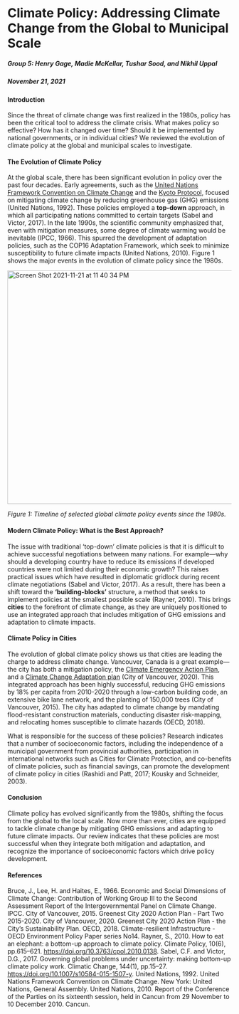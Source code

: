 # Climate Policy: Addressing Climate Change from the Global to Municipal Scale
##### Group 5: Henry Gage, Madie McKellar, Tushar Sood, and Nikhil Uppal
##### November 21, 2021  

#### Introduction

Since the threat of climate change was first realized in the 1980s, policy has been the critical tool to address the climate crisis. What makes policy so effective? How has it changed over time? Should it be implemented by national governments, or in individual cities? We reviewed the evolution of climate policy at the global and municipal scales to investigate.

#### The Evolution of Climate Policy

At the global scale, there has been significant evolution in policy over the past four decades. Early agreements, such as the [United Nations Framework Convention on Climate Change](https://unfccc.int/files/essential_background/background_publications_htmlpdf/application/pdf/conveng.pdf) and the [Kyoto Protocol](https://unfccc.int/resource/docs/convkp/kpeng.pdf), focused on mitigating climate change by reducing greenhouse gas (GHG) emissions (United Nations, 1992). These policies employed a **top-down** approach, in which all participating nations committed to certain targets (Sabel and Victor, 2017). In the late 1990s, the scientific community emphasized that, even with mitigation measures, some degree of climate warming would be inevitable (IPCC, 1966). This spurred the development of adaptation policies, such as the COP16 Adaptation Framework, which seek to minimize susceptibility to future climate impacts (United Nations, 2010). Figure 1 shows the major events in the evolution of climate policy since the 1980s.

<img width="525" alt="Screen Shot 2021-11-21 at 11 40 34 PM" src="https://user-images.githubusercontent.com/93094100/142802176-0e877955-28ea-4f90-8760-ca7bf50e3042.png">

*Figure 1: Timeline of selected global climate policy events since the 1980s.*

#### Modern Climate Policy: What is the Best Approach?

The issue with traditional ‘top-down’ climate policies is that it is difficult to achieve successful negotiations between many nations. For example—why should a developing country have to reduce its emissions if developed countries were not limited during their economic growth? This raises practical issues which have resulted in diplomatic gridlock during recent climate negotiations (Sabel and Victor, 2017). As a result, there has been a shift toward the **‘building-blocks’** structure, a method that seeks to implement policies at the smallest possible scale (Rayner, 2010). This brings **cities** to the forefront of climate change, as they are uniquely positioned to use an integrated approach that includes mitigation of GHG emissions and adaptation to climate impacts. 

#### Climate Policy in Cities

The evolution of global climate policy shows us that cities are leading the charge to address climate change. Vancouver, Canada is a great example—the city has both a mitigation policy, the [Climate Emergency Action Plan](https://vancouver.ca/green-vancouver/vancouvers-climate-emergency.aspx), and a [Climate Change Adaptation plan](https://vancouver.ca/files/cov/climate-change-adaptation-strategy.pdf) (City of Vancouver, 2020). This integrated approach has been highly successful, reducing GHG emissions by 18% per capita from 2010-2020 through a low-carbon building code, an extensive bike lane network, and the planting of 150,000 trees (City of Vancouver, 2015). The city has adapted to climate change by mandating flood-resistant construction materials, conducting disaster risk-mapping, and relocating homes susceptible to climate hazards (OECD, 2018).
	
What is responsible for the success of these policies? Research indicates that a number of socioeconomic factors, including the independence of a municipal government from provincial authorities, participation in international networks such as Cities for Climate Protection, and co-benefits of climate policies, such as financial savings, can promote the development of climate policy in cities (Rashidi and Patt, 2017; Kousky and Schneider, 2003). 

#### Conclusion

Climate policy has evolved significantly from the 1980s, shifting the focus from the global to the local scale. Now more than ever, cities are equipped to tackle climate change by mitigating GHG emissions and adapting to future climate impacts. Our review indicates that these policies are most successful when they integrate both mitigation and adaptation, and recognize the importance of socioeconomic factors which drive policy development. 

#### References

Bruce, J., Lee, H. and Haites, E., 1966. Economic and Social Dimensions of Climate Change: Contribution of Working Group III to the Second Assessment Report of the Intergovernmental Panel on Climate Change. IPCC.
City of Vancouver, 2015. Greenest City 2020 Action Plan - Part Two 2015-2020.
City of Vancouver, 2020. Greenest City 2020 Action Plan - the City’s Sustainability Plan.
OECD, 2018. Climate-resilient Infrastructure -  OECD Environment Policy Paper series No14.
Rayner, S., 2010. How to eat an elephant: a bottom-up approach to climate policy. Climate Policy, 10(6), pp.615–621. https://doi.org/10.3763/cpol.2010.0138.
Sabel, C.F. and Victor, D.G., 2017. Governing global problems under uncertainty: making bottom-up climate policy work. Climatic Change, 144(1), pp.15–27. https://doi.org/10.1007/s10584-015-1507-y.
United Nations, 1992. United Nations Framework Convention on Climate Change. New York: United Nations, General Assembly.
United Nations, 2010. Report of the Conference of the Parties on its sixteenth session, held in Cancun from 29 November to 10 December 2010. Cancun.




